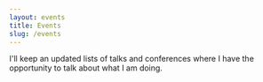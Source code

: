 ```yaml
---
layout: events
title: Events
slug: /events
---
```


I'll keep an updated lists of talks and conferences where I have the opportunity to talk about what I am doing.
<br />
